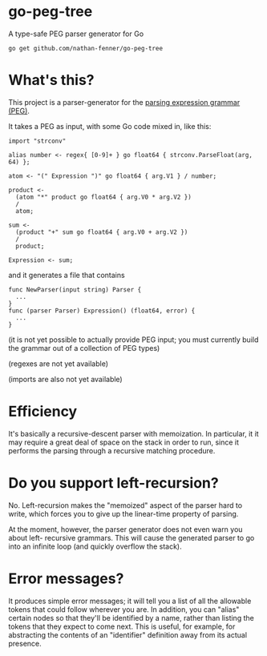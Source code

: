 # go-peg-tree
A type-safe PEG parser generator for Go

`go get github.com/nathan-fenner/go-peg-tree`

What's this?
============
This project is a parser-generator for the [parsing expression grammar (PEG)](https://en.wikipedia.org/wiki/Parsing_expression_grammar).

It takes a PEG as input, with some Go code mixed in, like this:

```
import "strconv"

alias number <- regex{ [0-9]+ } go float64 { strconv.ParseFloat(arg, 64) };

atom <- "(" Expression ")" go float64 { arg.V1 } / number;

product <-
  (atom "*" product go float64 { arg.V0 * arg.V2 })
  /
  atom;

sum <-
  (product "+" sum go float64 { arg.V0 + arg.V2 })
  /
  product;

Expression <- sum;

```

and it generates a file that contains

```
func NewParser(input string) Parser {
  ...
}
func (parser Parser) Expression() (float64, error) {
  ...
}
```

(it is not yet possible to actually provide PEG input; you must currently build
the grammar out of a collection of PEG types)

(regexes are not yet available)

(imports are also not yet available)

Efficiency
==========
It's basically a recursive-descent parser with memoization. In particular, it
it may require a great deal of space on the stack in order to run, since it
performs the parsing through a recursive matching procedure.

Do you support left-recursion?
==============================
No. Left-recursion makes the "memoized" aspect of the parser hard to write,
which forces you to give up the linear-time property of parsing.

At the moment, however, the parser generator does not even warn you about left-
recursive grammars. This will cause the generated parser to go into an infinite
loop (and quickly overflow the stack).

Error messages?
===============
It produces simple error messages; it will tell you a list of all the allowable
tokens that could follow wherever you are. In addition, you can "alias" certain
nodes so that they'll be identified by a name, rather than listing the tokens
that they expect to come next. This is useful, for example, for abstracting the
contents of an "identifier" definition away from its actual presence.
